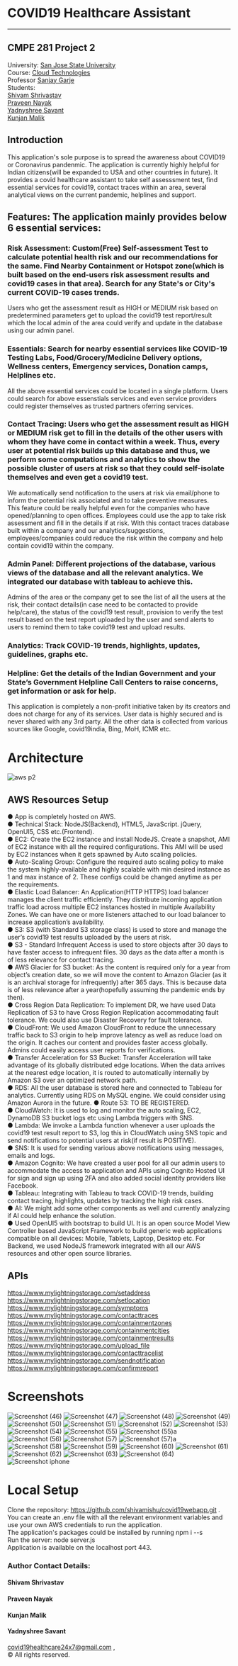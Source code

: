 COVID19 Healthcare Assistant<a name="TOP"></a>
===================

- - - - 
## CMPE 281 Project 2 #
   University: [San Jose State University](http://www.sjsu.edu/)  
    Course: [Cloud Technologies](http://info.sjsu.edu/web-dbgen/catalog/courses/CMPE281.html)  
    Professor [Sanjay Garje](https://www.linkedin.com/in/sanjaygarje/)  
    Students:   
              [Shivam Shrivastav](https://www.linkedin.com/in/shivam-shrivastav-0612/)  
              [Praveen Nayak](https://www.linkedin.com/in/praveennayak86/)  
              [Yadnyshree Savant](www.linkedin.com/in/yadnyshree-savant-3a6770ba/)  
              [Kunjan Malik](www.linkedin.com/in/kunjan-malik-7bb533200/)  
## Introduction

This application's sole purpose is to spread the awareness about COVID19 or Coronavirus pandenmic. The application is currently highly helpful for Indian citizens(will be expanded to USA and other countries in future). It provides a covid healthcare assistant to take self assesssment test, find essential services for covid19, contact traces within an area, several analytical views on the current pandemic, helplines and support.

## Features: The application mainly provides below 6 essential services:

### Risk Assessment: Custom(Free) Self-assessment Test to calculate potential health risk and our recommendations for the same. Find Nearby Containment or Hotspot zone(which is built based on the end-users risk assessment results and covid19 cases in that area). Search for any State's or City's current COVID-19 cases trends.
Users who get the assessment result as HIGH or MEDIUM risk based on predetermined parameters get to upload the covid19 test report/result which the local admin of the area could verify and update in the database using our admin panel.

### Essentials: Search for nearby essential services like COVID-19 Testing Labs, Food/Grocery/Medicine Delivery options, Wellness centers, Emergency services, Donation camps, Helplines etc.  
All the above essential services could be located in a single platform. Users could search for above essenstials services and even service providers could register themselves as trusted partners oferring services. 

### Contact Tracing: Users who get the assessment result as HIGH or MEDIUM risk get to fill in the details of the other users with whom they have come in contact within a week. Thus, every user at potential risk builds up this database and thus, we perform some computations and analytics to show the possible cluster of users at risk so that they could self-isolate themselves and even get a covid19 test.
We automatically send notification to the users at risk via email/phone to inform the potential risk associated and to take preventive measures.  
This feature could be really helpful even for the companies who have opened/planning to open offices. Employees could use the app to take risk assessment and fill in the details if at risk. With this contact traces database built within a company and our analytics/suggestions, employees/companies could reduce the risk within the company and help contain covid19 within the company.

### Admin Panel: Different projections of the database, various views of the database and all the relevant analytics. We integrated our database with tableau to achieve this.
Admins of the area or the company get to see the list of all the users at the risk, their contact details(in case need to be contacted to provide help/care), the status of the covid19 test result, provision to verify the test result based on the test report uploaded by the user and send alerts to users to remind them to take covid19 test and upload results.  

### Analytics: Track COVID-19 trends, highlights, updates, guidelines, graphs etc.

### Helpline: Get the details of the Indian Government and your State’s Government Helpline Call Centers to raise concerns, get information or ask for help.
This application is completely a non-profit initiative taken by its creators and does not charge for any of its services. User data is highly secured and is never shared with any 3rd party. All the other data is collected from various sources like Google, covid19india, Bing, MoH, ICMR etc.

 # Architecture  
   
 ![aws p2](https://user-images.githubusercontent.com/24988178/100217206-342df300-2f39-11eb-8403-22c7d079688c.png)
 
## AWS Resources Setup
 
●	App is completely hosted on AWS.  
●	Technical Stack: NodeJS(Backend), HTML5, JavaScript. jQuery, OpenUI5, CSS etc.(Frontend).  
●	EC2: Create the EC2 instance and install NodeJS. Create a snapshot, AMI of EC2 instance with all the required configurations. This AMI will be used by EC2 instances when it gets spawned by Auto scaling policies.  
●	Auto-Scaling Group: Configure the required auto scaling policy to make the system highly-available and highly scalable with min desired instance as 1 and max instance of 2. These configs could be changed anytime as per the requirements.  
●	Elastic Load Balancer: An Application(HTTP HTTPS) load balancer manages the client traffic efficiently. They distribute incoming application traffic load across multiple EC2 instances hosted in multiple Availability Zones. We can have one or more listeners attached to our load balancer to increase application’s availability.  
●	S3: S3 (with Standard S3 storage class) is used to store and manage the user’s covid19 test results uploaded by the users at risk.  
●	S3 - Standard Infrequent Access is used to store objects after 30 days to have faster access to infrequent files. 30 days as the data after a month is of less relevance for contact tracing.  
●	AWS Glacier for S3 bucket: As the content is required only for a year from object’s creation date, so we will move the content to Amazon Glacier (as it is an archival storage for infrequently) after 365 days. This is because data is of less relevance after a year(hopefully assuming the pandemic ends by then).  
●	Cross Region Data Replication: To implement DR, we have used Data Replication of S3 to have Cross Region Replication accommodating fault tolerance. We could also use Disaster Recovery for fault tolerance.  
●	CloudFront: We used Amazon CloudFront to reduce the unnecessary traffic back to S3 origin to help improve latency as well as reduce load on the origin. It caches our content and provides faster access globally. Admins could easily access user reports for verifications.  
●	Transfer Acceleration for S3 Bucket: Transfer Acceleration will take advantage of its globally distributed edge locations. When the data arrives at the nearest edge location, it is routed to automatically internally by Amazon S3 over an optimized network path.  
●	RDS: All the user database is stored here and connected to Tableau for analytics. Currently using RDS on MySQL engine. We could consider using Amazon Aurora in the future. 
●	Route 53: TO BE REGISTERED.  
●	CloudWatch: It is used to log and monitor the auto scaling, EC2, DynamoDB S3 bucket logs etc using Lambda triggers with SNS.  
●	Lambda: We invoke a Lambda function whenever a user uploads the covid19 test result report to S3, log this in CloudWatch using SNS topic and send notifications to potential users at risk(if result is POSITIVE).  
●	SNS: It is used for sending various above notifications using messages, emails and logs.  
●	Amazon Cognito: We have created a user pool for all our admin users to accommodate the access to application and APIs using Cognito Hosted UI for sign and sign up using 2FA and also added social identity providers like Facebook.  
●	Tableau: Integrating with Tableau to track COVID-19 trends, building contact tracing, highlights, updates by tracking the high risk cases.   
●	AI: We might add some other components as well and currently analyzing if AI could help enhance the solution.  
●	Used OpenUI5 with bootstrap to build UI. It is an open source Model View Controller based JavaScript Framework to build generic web applications compatible on all devices: Mobile, Tablets, Laptop, Desktop etc. For Backend, we used NodeJS framework integrated with all our AWS resources and other open source libraries.  

 ## APIs  
 
https://www.mylightningstorage.com/setaddress  
https://www.mylightningstorage.com/setlocation  
https://www.mylightningstorage.com/symptoms  
https://www.mylightningstorage.com/contacttraces  
https://www.mylightningstorage.com/containmentzones  
https://www.mylightningstorage.com/containmentcities  
https://www.mylightningstorage.com/containmentresults  
https://www.mylightningstorage.com/upload_file  
https://www.mylightningstorage.com/contacttracelist  
https://www.mylightningstorage.com/sendnotification  
https://www.mylightningstorage.com/confirmreport 

# Screenshots  

![Screenshot (46)](https://user-images.githubusercontent.com/24988178/100579891-049d3300-330b-11eb-9309-79088f0d5bb9.png)
![Screenshot (47)](https://user-images.githubusercontent.com/24988178/100579897-0830ba00-330b-11eb-9894-9ec12818bb41.png)
![Screenshot (48)](https://user-images.githubusercontent.com/24988178/100579903-09fa7d80-330b-11eb-9cb7-23fe28ab5ebc.png)
![Screenshot (49)](https://user-images.githubusercontent.com/24988178/100579909-0bc44100-330b-11eb-91af-3e138c26897f.png)
![Screenshot (50)](https://user-images.githubusercontent.com/24988178/100579915-0e269b00-330b-11eb-935c-58fbfc335630.png)
![Screenshot (51)](https://user-images.githubusercontent.com/24988178/100579923-0ff05e80-330b-11eb-83f6-66620853362b.png)
![Screenshot (52)](https://user-images.githubusercontent.com/24988178/100579930-11ba2200-330b-11eb-9be2-1998f505c89f.png)
![Screenshot (53)](https://user-images.githubusercontent.com/24988178/100579936-1383e580-330b-11eb-8916-bc00a98f15c0.png)
![Screenshot (54)](https://user-images.githubusercontent.com/24988178/100579938-15e63f80-330b-11eb-9d80-d8a530f5d1bf.png)
![Screenshot (55)](https://user-images.githubusercontent.com/24988178/100579945-17b00300-330b-11eb-8c89-4561ab3e59bf.png)
![Screenshot (55)a](https://user-images.githubusercontent.com/24988178/100579952-1979c680-330b-11eb-80a1-b4bb87c076ae.png)
![Screenshot (56)](https://user-images.githubusercontent.com/24988178/100579958-1b438a00-330b-11eb-9575-a46db2aad1a0.png)
![Screenshot (57)](https://user-images.githubusercontent.com/24988178/100579963-1d0d4d80-330b-11eb-87ba-a2e5eba50f77.png)
![Screenshot (57)a](https://user-images.githubusercontent.com/24988178/100579968-1f6fa780-330b-11eb-8ba9-3849c8394252.png)
![Screenshot (58)](https://user-images.githubusercontent.com/24988178/100579975-226a9800-330b-11eb-8259-760178d2c2a3.png)
![Screenshot (59)](https://user-images.githubusercontent.com/24988178/100579982-25fe1f00-330b-11eb-9da9-a0dc1f50de4b.png)
![Screenshot (60)](https://user-images.githubusercontent.com/24988178/100579986-272f4c00-330b-11eb-9a80-8555515df5c9.png)
![Screenshot (61)](https://user-images.githubusercontent.com/24988178/100579988-28607900-330b-11eb-98eb-fb9bf5394e8c.png)
![Screenshot (62)](https://user-images.githubusercontent.com/24988178/100579994-2ac2d300-330b-11eb-9d3a-a7f04564eb03.png)
![Screenshot (63)](https://user-images.githubusercontent.com/24988178/100580001-2bf40000-330b-11eb-962b-320d9dc1d552.png)
![Screenshot (64)](https://user-images.githubusercontent.com/24988178/100580008-2dbdc380-330b-11eb-891f-38dd9b63bb29.png)
![Screenshot iphone](https://user-images.githubusercontent.com/24988178/100580015-2f878700-330b-11eb-86d1-b3f667f5093a.jpg)



# Local Setup  
Clone the repository: https://github.com/shivamishu/covid19webapp.git .  
You can create an .env file with all the relevant environment variables and use your own AWS credentials to run the application.  
The application's packages could be installed by running npm i --s  
Run the server: node server.js  
Application is available on the localhost port 443.  
 
 
### Author Contact Details:
#### Shivam Shrivastav
#### Praveen Nayak
#### Kunjan Malik
#### Yadnyshree Savant  

covid19healthcare24x7@gmail.com ,   
© All rights reserved.
